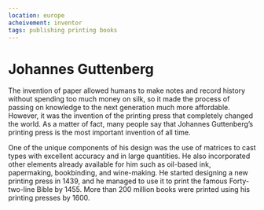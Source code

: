 ```yaml
---
location: europe
acheivement: inventor
tags: publishing printing books 
---
```


# Johannes Guttenberg

The invention of paper allowed humans to make notes and record history without spending too much money on silk, so it made the process of passing on knowledge to the next generation much more affordable. However, it was the invention of the printing press that completely changed the world. As a matter of fact, many people say that Johannes Guttenberg’s printing press is the most important invention of all time.

One of the unique components of his design was the use of matrices to cast types with excellent accuracy and in large quantities. He also incorporated other elements already available for him such as oil-based ink, papermaking, bookbinding, and wine-making. He started designing a new printing press in 1439, and he managed to use it to print the famous Forty-two-line Bible by 1455. More than 200 million books were printed using his printing presses by 1600.